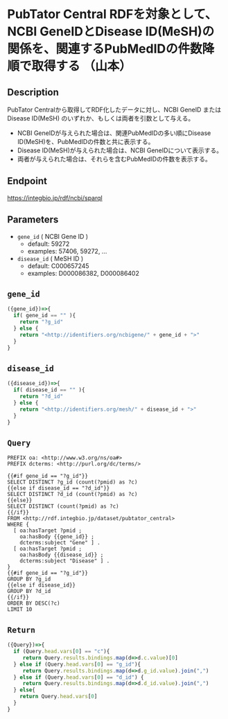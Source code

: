 # PubTator Central RDFを対象として、NCBI GeneIDとDisease ID(MeSH)の関係を、関連するPubMedIDの件数降順で取得する （山本）

## Description
PubTator Centralから取得してRDF化したデータに対し、NCBI GeneID または Disease ID(MeSH) のいずれか、もしくは両者を引数として与える。
* NCBI GeneIDが与えられた場合は、関連PubMedIDの多い順にDisease ID(MeSH)を、PubMedIDの件数と共に表示する。
* Disease ID(MeSH)が与えられた場合は、NCBI GeneIDについて表示する。
* 両者が与えられた場合は、それらを含むPubMedIDの件数を表示する。

## Endpoint

https://integbio.jp/rdf/ncbi/sparql

## Parameters

* `gene_id` ( NCBI Gene ID )
  * default: 59272
  * examples: 57406, 59272, ...
* `disease_id` ( MeSH ID )
  * default: C000657245
  * examples: D000086382, D000086402

## `gene_id`
```javascript
({gene_id})=>{
  if( gene_id == "" ){
    return "?g_id"
  } else {
    return "<http://identifiers.org/ncbigene/" + gene_id + ">"
  }
}
```

## `disease_id`
```javascript
({disease_id})=>{
  if( disease_id == "" ){
    return "?d_id"
  } else {
    return "<http://identifiers.org/mesh/" + disease_id + ">"
  }
}
```

## `Query`

```sparql
PREFIX oa: <http://www.w3.org/ns/oa#>
PREFIX dcterms: <http://purl.org/dc/terms/>

{{#if gene_id == "?g_id"}}
SELECT DISTINCT ?g_id (count(?pmid) as ?c)
{{else if disease_id == "?d_id"}}
SELECT DISTINCT ?d_id (count(?pmid) as ?c)
{{else}}
SELECT DISTINCT (count(?pmid) as ?c)
{{/if}}
FROM <http://rdf.integbio.jp/dataset/pubtator_central>
WHERE {
  [ oa:hasTarget ?pmid ;
    oa:hasBody {{gene_id}} ;
    dcterms:subject "Gene" ] .
  [ oa:hasTarget ?pmid ;
    oa:hasBody {{disease_id}} ;
    dcterms:subject "Disease" ] .
}
{{#if gene_id == "?g_id"}}
GROUP BY ?g_id
{{else if disease_id}}
GROUP BY ?d_id
{{/if}}
ORDER BY DESC(?c)
LIMIT 10
```

## `Return`

```javascript
({Query})=>{
  if (Query.head.vars[0] == "c"){
     return Query.results.bindings.map(d=>d.c.value)[0]
  } else if (Query.head.vars[0] == "g_id"){
     return Query.results.bindings.map(d=>d.g_id.value).join(",")
  } else if (Query.head.vars[0] == "d_id") {
     return Query.results.bindings.map(d=>d.d_id.value).join(",")
  } else{
    return Query.head.vars[0]
  }
}